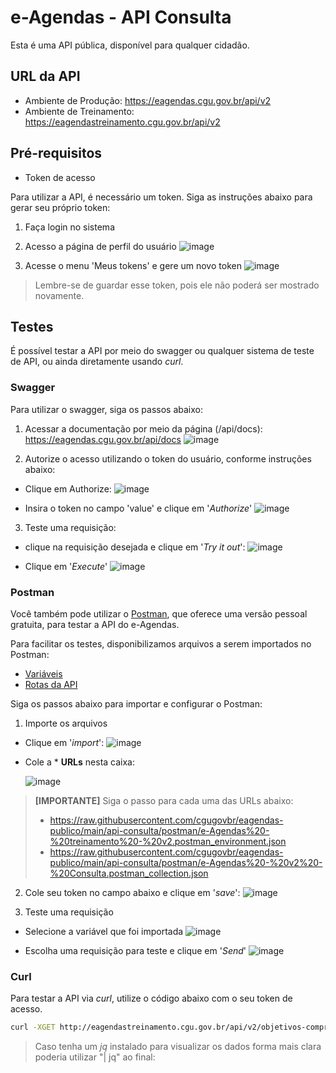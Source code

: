 # e-Agendas - API Consulta

Esta é uma API pública, disponível para qualquer cidadão.

## URL da API
- Ambiente de Produção: https://eagendas.cgu.gov.br/api/v2
- Ambiente de Treinamento: https://eagendastreinamento.cgu.gov.br/api/v2

## Pré-requisitos

- Token de acesso 

Para utilizar a API, é necessário um token. 
Siga as instruções abaixo para gerar seu próprio token:

1. Faça login no sistema
2. Acesso a página de perfil do usuário
   ![image](https://github.com/cgugovbr/eagendas-publico/assets/905951/70737104-ad13-4f23-9959-67e981a14456)

3. Acesse o menu 'Meus tokens' e gere um novo token
   ![image](https://github.com/cgugovbr/eagendas-publico/assets/905951/b174bbfd-a3ac-465c-b1b3-f48cc2a9e5fc)
  
> Lembre-se de guardar esse token, pois ele não poderá ser mostrado novamente.

## Testes

É possível testar a API por meio do swagger ou qualquer sistema de teste de API, 
ou ainda diretamente usando _curl_.

### Swagger

Para utilizar o swagger, siga os passos abaixo:

1. Acessar a documentação por meio da página (/api/docs): https://eagendas.cgu.gov.br/api/docs
   ![image](https://github.com/cgugovbr/eagendas-publico/assets/905951/fa5719bc-de71-40ae-a64f-cedb3451dfd8)

2. Autorize o acesso utilizando o token do usuário, conforme instruções abaixo:
  - Clique em Authorize:
     ![image](https://github.com/cgugovbr/eagendas-publico/assets/905951/a55713d9-9e20-412b-a2d6-69d5bd44f042)

  - Insira o token no campo 'value' e clique em '_Authorize_'
     ![image](https://github.com/cgugovbr/eagendas-publico/assets/905951/6bf4cd30-c818-4cc9-b726-60bbdf0d0ec5)

3. Teste uma requisição:
  - clique na requisição desejada e clique em '_Try it out_':
    ![image](https://github.com/cgugovbr/eagendas-publico/assets/905951/43369518-a6ca-40d1-ad18-cfbe5e0b06d7)

  - Clique em '_Execute_'
    ![image](https://github.com/cgugovbr/eagendas-publico/assets/905951/90249192-8127-41a0-b6e3-a371cef3a8a2) 

### Postman

Você também pode utilizar o [Postman](https://www.postman.com/), 
que oferece uma versão pessoal gratuita, para testar a API do e-Agendas. 

Para facilitar os testes, disponibilizamos arquivos a serem importados no Postman:

- [Variáveis](./postman/e-Agendas%20-%20treinamento%20-%20v2.postman_environment.json)
- [Rotas da API](./postman/e-Agendas%20-%20v2%20-%20Consulta.postman_collection.json)

Siga os passos abaixo para importar e configurar o Postman:

1. Importe os arquivos
  - Clique em '_import_':
   ![image](https://github.com/cgugovbr/eagendas-publico/assets/905951/e7888792-6b6a-438e-a281-523dd8cfe46e)

  - Cole a * **URLs** nesta caixa:

    ![image](https://github.com/cgugovbr/eagendas-publico/assets/905951/5b50886f-9429-42ad-a624-4c55186880b8)

> **[IMPORTANTE]** Siga o passo para cada uma das URLs abaixo:
> - https://raw.githubusercontent.com/cgugovbr/eagendas-publico/main/api-consulta/postman/e-Agendas%20-%20treinamento%20-%20v2.postman_environment.json
> - https://raw.githubusercontent.com/cgugovbr/eagendas-publico/main/api-consulta/postman/e-Agendas%20-%20v2%20-%20Consulta.postman_collection.json
 
2. Cole seu token no campo abaixo e clique em '_save_':
   ![image](https://github.com/cgugovbr/eagendas-publico/assets/905951/b0d57bf3-511f-4d34-a5b7-5d961794ad31)

3. Teste uma requisição
  - Selecione a variável que foi importada
    ![image](https://github.com/cgugovbr/eagendas-publico/assets/905951/68899c8e-a24d-42d4-bef7-f5a3149cfc6b)

  - Escolha uma requisição para teste e clique em '_Send_'
    ![image](https://github.com/cgugovbr/eagendas-publico/assets/905951/a79c313f-464a-4560-bafd-ea846e17f49a)

### Curl

Para testar a API via _curl_, utilize o código abaixo com o seu token de acesso.

```bash
curl -XGET http://eagendastreinamento.cgu.gov.br/api/v2/objetivos-compromissos -H "Accept: application/json" -H "Authorization: Bearer SEU_TOKEN_AQUI"
```

> Caso tenha um _jq_ instalado para visualizar os dados forma mais clara poderia utilizar "| jq" ao final:

